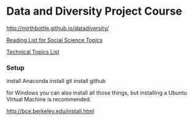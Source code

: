 # Data and Diversity Project Course

http://mirthbottle.github.io/datadiversity/

[Reading List for Social Science Topics](http://mirthbottle.github.io/datadiversity/readings.html)

[Technical Topics List](http://mirthbottle.github.io/datadiversity/technical_topics.html)

### Setup

install Anaconda
install git
install github

for Windows you can also install all those things, but installing a Ubuntu Virtual Machine is recommended.

http://bce.berkeley.edu/install.html
